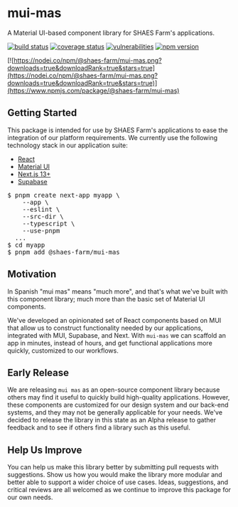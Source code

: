 # mui-mas

A Material UI-based component library for SHAES Farm's applications.

[![build status](https://github.com/shaes-farm/mui-mas/actions/workflows/build-n-test.yml/badge.svg)](https://github.com/shaes-farm/mui-mas/actions/workflows/build-n-test.yml)
[![coverage status](https://coveralls.io/repos/github/shaes-farm/mui-mas/badge.svg?branch=main)](https://coveralls.io/github/shaes-farm/mui-mas?branch=main)
[![vulnerabilities](https://snyk.io/test/github/shaes-farm/mui-mas/badge.svg)](https://snyk.io/test/github/shaes-farm/mui-mas)
[![npm version](https://badge.fury.io/js/@shaes-farm%2Fmui-mas.svg)](https://badge.fury.io/js/@shaes-farm%2Fmui-mas)

[![https://nodei.co/npm/@shaes-farm/mui-mas.png?downloads=true&downloadRank=true&stars=true](https://nodei.co/npm/@shaes-farm/mui-mas.png?downloads=true&downloadRank=true&stars=true)](https://www.npmjs.com/package/@shaes-farm/mui-mas)

## Getting Started

This package is intended for use by SHAES Farm's applications to ease the integration of our platform requirements. We currently use the following technology stack in our application suite:

- [React](https://react.dev/)
- [Material UI](https://mui.com/material-ui/)
- [Next.js 13+](https://nextjs.org/)
- [Supabase](https://supabase.com/)

<pre>
$ pnpm create next-app myapp \
    --app \
    --eslint \
    --src-dir \
    --typescript \
    --use-pnpm
  ...
$ cd myapp
$ pnpm add @shaes-farm/mui-mas
</pre>

## Motivation

In Spanish "mui mas" means "much more", and that's what we've built with this component library; much more than the basic set of Material UI components.

We've developed an opinionated set of React components based on MUI that allow us to construct functionality needed by our applications, integrated with MUI, Supabase, and Next. With <code>mui-mas</code> we can scaffold an app in minutes, instead of hours, and get functional applications more quickly, customized to our workflows.

## Early Release

We are releasing <code>mui mas</code> as an open-source component library because others may find it useful to quickly build high-quality applications. However, these components are customized for our design system and our back-end systems, and they may not be generally applicable for your needs. We've decided to release the library in this state as an Alpha release to gather feedback and to see if others find a library such as this useful.

## Help Us Improve

You can help us make this library better by submitting pull requests with suggestions. Show us how you would make the library more modular and better able to support a wider choice of use cases. Ideas, suggestions, and critical reviews are all welcomed as we continue to improve this package for our own needs.
